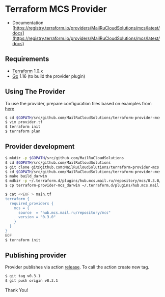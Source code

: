 Terraform MCS Provider
============================

* Documentation [https://registry.terraform.io/providers/MailRuCloudSolutions/mcs/latest/docs](https://registry.terraform.io/providers/MailRuCloudSolutions/mcs/latest/docs)

Requirements
------------

-	[Terraform](https://www.terraform.io/downloads.html) 1.0.x
-	[Go](https://golang.org/doc/install) 1.16 (to build the provider plugin)

Using The Provider
----------------------
To use the provider, prepare configuration files based on examples from [here](https://github.com/MailRuCloudSolutions/terraform-provider-mcs/tree/master/examples)

```sh
$ cd $GOPATH/src/github.com/MailRuCloudSolutions/terraform-provider-mcs/examples/create-mcs-cluster
$ vim provider.tf
$ terraform init
$ terraform plan
```

Provider development
---------------------
```sh
$ mkdir -p $GOPATH/src/github.com/MailRuCloudSolutions
$ cd $GOPATH/src/github.com/MailRuCloudSolutions
$ git clone git@github.com:MailRuCloudSolutions/terraform-provider-mcs.git
$ cd $GOPATH/src/github.com/MailRuCloudSolutions/terraform-provider-mcs
$ make build_darwin
$ mdkir -p ~/.terraform.d/plugins/hub.mcs.mail.ru/repository/mcs/0.3.0/darwin_amd64/
$ cp terraform-provider-mcs_darwin ~/.terraform.d/plugins/hub.mcs.mail.ru/repository/mcs/0.3.0/darwin_amd64/terraform-provider-mcs_v0.3.0

$ cat <<EOF > main.tf 
terraform {
  required_providers {
    mcs = {
      source  = "hub.mcs.mail.ru/repository/mcs"
      version = "0.3.0"
    }
  }
}
EOF
$ terraform init
```

Publishing provider
-------------------
Provider publishes via action [release](https://github.com/MailRuCloudSolutions/terraform-provider-mcs/blob/master/.github/workflows/release.yml).
To call the action create new tag.
```sh
$ git tag v0.3.1
$ git push origin v0.3.1
```

Thank You!